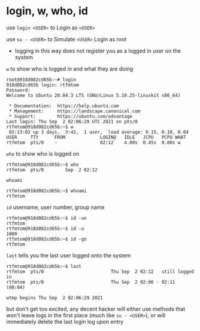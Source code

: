 # login, w, who, id 

use `login <USER>` to Login as `<USER>`

use `su - <USER>` to Simulate `<USER>` Login as root
  * logging in this way does not register you as a logged in user on the system

`w` to show who is logged in and what they are doing

```
root@918d082cd65b:~# login
918d082cd65b login: rtfmtom
Password: 
Welcome to Ubuntu 20.04.3 LTS (GNU/Linux 5.10.25-linuxkit x86_64)

 * Documentation:  https://help.ubuntu.com
 * Management:     https://landscape.canonical.com
 * Support:        https://ubuntu.com/advantage
Last login: Thu Sep  2 02:06:29 UTC 2021 on pts/0
rtfmtom@918d082cd65b:~$ w
 02:13:02 up 3 days,  3:42,  1 user,  load average: 0.15, 0.10, 0.04
USER     TTY      FROM             LOGIN@   IDLE   JCPU   PCPU WHAT
rtfmtom  pts/0    -                02:12    4.00s  0.45s  0.00s w
```

`who` to show who is logged on
```
rtfmtom@918d082cd65b:~$ who
rtfmtom  pts/0        Sep  2 02:12
```

`whoami`
```
rtfmtom@918d082cd65b:~$ whoami
rtfmtom
```

`id` username, user number, group name
```
rtfmtom@918d082cd65b:~$ id -un
rtfmtom
rtfmtom@918d082cd65b:~$ id -u
1000
rtfmtom@918d082cd65b:~$ id -gn
rtfmtom
```

`last` tells you the last user logged onto the system
```
rtfmtom@918d082cd65b:~$ last
rtfmtom  pts/0                         Thu Sep  2 02:12   still logged in
rtfmtom  pts/0                         Thu Sep  2 02:06 - 02:11  (00:04)

wtmp begins Thu Sep  2 02:06:29 2021
```
but don't get too excited, any decent hacker will either use methods that won't leave logs in the first place (much like `su - <USER>`), or will immediately delete the last login log upon entry

